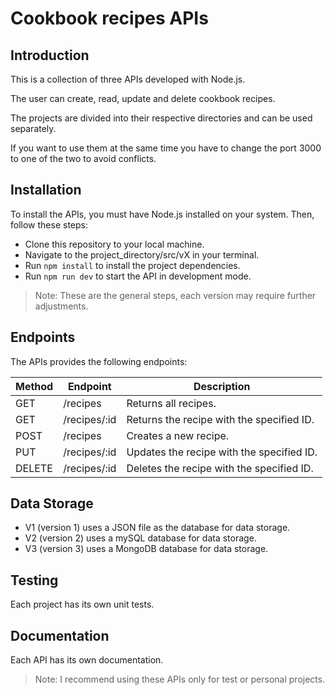 # Cookbook recipes APIs

## Introduction

This is a collection of three APIs developed with Node.js.

The user can create, read, update and delete cookbook recipes.

The projects are divided into their respective directories and can be used separately.

If you want to use them at the same time you have to change the port 3000 to one of the two to avoid conflicts.


## Installation

To install the APIs, you must have Node.js installed on your system. Then, follow these steps:

- Clone this repository to your local machine.
- Navigate to the project_directory/src/vX in your terminal.
- Run `npm install` to install the project dependencies.
- Run `npm run dev` to start the API in development mode.

> Note: These are the general steps, each version may require further adjustments.

## Endpoints

The APIs provides the following endpoints:

| Method | Endpoint | Description |
| ------ | ------ | ------ |
| GET | /recipes| Returns all recipes.
| GET | /recipes/:id | Returns the recipe with the specified ID.
| POST | /recipes | Creates a new recipe.
| PUT |/recipes/:id | Updates the recipe with the specified ID.
| DELETE | /recipes/:id | Deletes the recipe with the specified ID.

## Data Storage

- V1 (version 1) uses a JSON file as the database for data storage.
- V2 (version 2) uses a mySQL database for data storage.
- V3 (version 3) uses a MongoDB database for data storage.


## Testing

Each project has its own unit tests.


## Documentation

Each API has its own documentation.


> Note: I recommend using these APIs only for test or personal projects.
